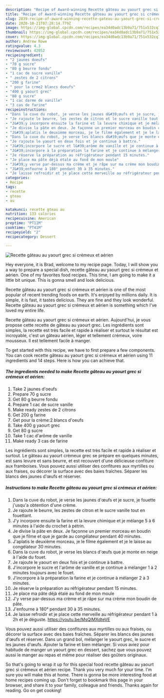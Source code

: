 ```yaml
---
description: "Recipe of Award-winning Recette gâteau au yaourt grec si crémeux et aérien"
title: "Recipe of Award-winning Recette gâteau au yaourt grec si crémeux et aérien"
slug: 2839-recipe-of-award-winning-recette-gateau-au-yaourt-grec-si-cremeux-et-aerien
date: 2020-10-21T07:28:14.779Z
image: https://img-global.cpcdn.com/recipes/ea34d0adc13b9a71/751x532cq70/recette-gateau-au-yaourt-grec-si-cremeux-et-aerien-photo-principale-de-la-recette.jpg
thumbnail: https://img-global.cpcdn.com/recipes/ea34d0adc13b9a71/751x532cq70/recette-gateau-au-yaourt-grec-si-cremeux-et-aerien-photo-principale-de-la-recette.jpg
cover: https://img-global.cpcdn.com/recipes/ea34d0adc13b9a71/751x532cq70/recette-gateau-au-yaourt-grec-si-cremeux-et-aerien-photo-principale-de-la-recette.jpg
author: Andrew Rowe
ratingvalue: 4.3
reviewcount: 42052
recipeingredient:
- "2 jaunes doeufs"
- "70 g sucre"
- "80 g beurre fondu"
- "1 cac de sucre vanille"
- " zestes de 2 citrons"
- "200 g farine"
- " pour la crme2 blancs doeufs"
- "400 g yaourt grec"
- "80 g sucre"
- "1 cac darme de vanille"
- "3 cas de farine"
recipeinstructions:
- "Dans la cuve du robot, je verse les jaunes d&#39;œufs et je sucre, je fouette j&#39;usqu&#39;a obtention d&#39;une crème."
- "Je rajoute le beurre, les zestes de citron et le sucre vanille tout en fouettant."
- "J&#39;y incorpore ensuite la farine et la levure chimique et je mélange 5 à 6 minutes à l&#39;aide du crochet à pétrin."
- "Je divise la pâte en deux. Je façonne un premier morceau en boudin que je filme et que je garde au congélateur pendant 40 minutes."
- "J&#39;aplatis le deuxième morceau, je le filme également et je le laisse au congélateur 30 minutes."
- "Dans la cuve du robot, je verse les blancs d&#39;œufs que je monte en neige à l&#39;aide du fouet."
- "Je rajoute le yaourt en deux fois et je continue à battre."
- "J&#39;incorpore le sucre et l&#39;arôme de vanille et je continue à mélanger 1 à 2 minutes toujours avec le fouet."
- "J&#39;incorpore à la préparation la farine et je continue à mélanger 2 à 3 minutes."
- "Je réserve la préparation au réfrigérateur pendant 15 minutes."
- "Je place ma pâte déjà étalé au fond de mon moule"
- "J&#39;y verse par-dessus ma crème et je râpe sur ma crème mon boudin de pâte."
- "J&#39;enfourne à 180° pendant 30 à 35 minutes."
- "Je laisse refroidir et je place cette merveille au réfrigérateur pendant 1 à 2h et je déguste. https://youtu.be/MsQlMXdteVE"
categories:
- Recipe
tags:
- recette
- gteau
- au

katakunci: recette gteau au 
nutrition: 133 calories
recipecuisine: American
preptime: "PT11M"
cooktime: "PT41M"
recipeyield: "2"
recipecategory: Dessert

---
```



![Recette gâteau au yaourt grec si crémeux et aérien](https://img-global.cpcdn.com/recipes/ea34d0adc13b9a71/751x532cq70/recette-gateau-au-yaourt-grec-si-cremeux-et-aerien-photo-principale-de-la-recette.jpg)

Hey everyone, it is Brad, welcome to my recipe page. Today, I will show you a way to prepare a special dish, recette gâteau au yaourt grec si crémeux et aérien. One of my favorites food recipes. This time, I am going to make it a little bit unique. This is gonna smell and look delicious.

Recette gâteau au yaourt grec si crémeux et aérien is one of the most popular of recent trending foods on earth. It's enjoyed by millions daily. It is simple, it is fast, it tastes delicious. They are fine and they look wonderful. Recette gâteau au yaourt grec si crémeux et aérien is something which I've loved my entire life.

Recette gâteau au yaourt grec si crémeux et aérien. Aujourd&#39;hui, je vous propose cette recette de gâteau au yaourt grec. Les ingrédients sont simples, la recette est très facile et rapide à réaliser et surtout le résultat est incroyable, c&#39;est un gâteau aérien, léger et tellement crémeux, voire mousseux. Il est tellement facile à manger.


To get started with this recipe, we have to first prepare a few components. You can cook recette gâteau au yaourt grec si crémeux et aérien using 11 ingredients and 14 steps. Here is how you can achieve that.

<!--inarticleads1-->

##### The ingredients needed to make Recette gâteau au yaourt grec si crémeux et aérien:

1. Take 2 jaunes d&#39;oeufs
1. Prepare 70 g sucre
1. Get 80 g beurre fondu
1. Prepare 1 cac de sucre vanille
1. Make ready  zestes de 2 citrons
1. Get 200 g farine
1. Get  pour la crème:2 blancs d&#39;oeufs
1. Take 400 g yaourt grec
1. Get 80 g sucre
1. Take 1 cac d&#39;arôme de vanille
1. Make ready 3 cas de farine


Les ingrédients sont simples, la recette est très facile et rapide à réaliser et surtout. Le gâteau au yaourt crémeux grec se prépare en quelques minutes, est sans levure et sans beurre, et est recouvert d&#39;une délicieuse confiture aux framboises. Vous pouvez aussi utiliser des confitures aux myrtilles ou aux fraises, ou décorer la surface avec des baies fraîches. Séparer les blancs des jaunes d&#39;œufs et réserver. 

<!--inarticleads2-->

##### Instructions to make Recette gâteau au yaourt grec si crémeux et aérien:

1. Dans la cuve du robot, je verse les jaunes d&#39;œufs et je sucre, je fouette j&#39;usqu&#39;a obtention d&#39;une crème.
1. Je rajoute le beurre, les zestes de citron et le sucre vanille tout en fouettant.
1. J&#39;y incorpore ensuite la farine et la levure chimique et je mélange 5 à 6 minutes à l&#39;aide du crochet à pétrin.
1. Je divise la pâte en deux. Je façonne un premier morceau en boudin que je filme et que je garde au congélateur pendant 40 minutes.
1. J&#39;aplatis le deuxième morceau, je le filme également et je le laisse au congélateur 30 minutes.
1. Dans la cuve du robot, je verse les blancs d&#39;œufs que je monte en neige à l&#39;aide du fouet.
1. Je rajoute le yaourt en deux fois et je continue à battre.
1. J&#39;incorpore le sucre et l&#39;arôme de vanille et je continue à mélanger 1 à 2 minutes toujours avec le fouet.
1. J&#39;incorpore à la préparation la farine et je continue à mélanger 2 à 3 minutes.
1. Je réserve la préparation au réfrigérateur pendant 15 minutes.
1. Je place ma pâte déjà étalé au fond de mon moule
1. J&#39;y verse par-dessus ma crème et je râpe sur ma crème mon boudin de pâte.
1. J&#39;enfourne à 180° pendant 30 à 35 minutes.
1. Je laisse refroidir et je place cette merveille au réfrigérateur pendant 1 à 2h et je déguste. https://youtu.be/MsQlMXdteVE


Vous pouvez aussi utiliser des confitures aux myrtilles ou aux fraises, ou décorer la surface avec des baies fraîches. Séparer les blancs des jaunes d&#39;œufs et réserver. Dans un grand bol, mélanger le yaourt grec, le sucre et les jaunes d&#39;œufs. Ajouter la farine et bien mélanger. Si vous aviez pour habitude de manger un yaourt grec en dessert, sachez que vous pouvez aussi le manger au repas et même pour réaliser des goûters originaux. 

So that's going to wrap it up for this special food recette gâteau au yaourt grec si crémeux et aérien recipe. Thank you very much for your time. I'm sure you will make this at home. There is gonna be more interesting food at home recipes coming up. Don't forget to bookmark this page in your browser, and share it to your family, colleague and friends. Thanks again for reading. Go on get cooking!
